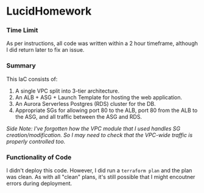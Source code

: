 # LucidHomework

### Time Limit
As per instructions, all code was written within a 2 hour timeframe, although I did return later to fix an issue.

### Summary
This IaC consists of:
1. A single VPC split into 3-tier architecture.
2. An ALB + ASG + Launch Template for hosting the web application.
3. An Aurora Serverless Postgres (RDS) cluster for the DB.
4. Appropriate SGs for allowing port 80 to the ALB, port 80 from the ALB to the ASG, and all traffic between the ASG and RDS.

*Side Note: I've forgotten how the VPC module that I used handles SG creation/modification. So I may need to check that the VPC-wide traffic is properly controlled too.*

### Functionality of Code
I didn't deploy this code. However, I did run a `terraform plan` and the plan was clean. As with all "clean" plans, it's still possible that I might encoutner errors during deployment.